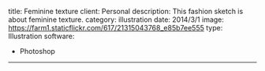 title: Feminine texture
client: Personal
description: This fashion sketch is about feminine texture.
category: illustration
date: 2014/3/1
image: https://farm1.staticflickr.com/617/21315043768_e85b7ee555
type: Illustration
software:
- Photoshop
---
